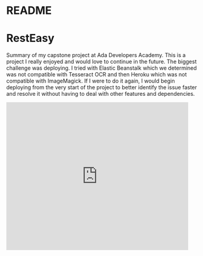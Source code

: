 # README
<h1>RestEasy</h1>

<p>Summary of my capstone project at Ada Developers Academy. This is a project I really enjoyed and would love to continue in the future. The biggest challenge was deploying. I tried with Elastic Beanstalk which we determined was not compatible with Tesseract OCR and then Heroku which was not compatible with ImageMagick. If I were to do it again, I would begin deploying from the very start of the project to better identify the issue faster and resolve it without having to deal with other features and dependencies.</p>

<iframe  title="RestEasy demo" width="480" height="390" src="https://www.youtube.com/watch?v=dLjHNkezafY" frameborder="0" allowfullscreen></iframe>
